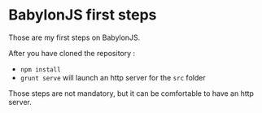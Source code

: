 BabylonJS first steps
=====================

Those are my first steps on BabylonJS.

After you have cloned the repository :

* `npm install`
* `grunt serve` will launch an http server for the `src` folder

Those steps are not mandatory, but it can be comfortable to have an http server.